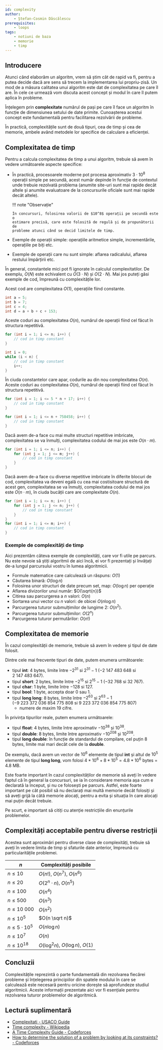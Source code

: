 ```yaml
---
id: complexity
author:
    - Ștefan-Cosmin Dăscălescu
prerequisites:
    - loops
tags:
    - notiuni de baza
    - memorie
    - timp
---
```


## Introducere

Atunci când elaborăm un algoritm, vrem să știm cât de rapid va fi, pentru a
putea decide dacă are sens să trecem la implementarea lui propriu-zisă. Un mod
de a măsura calitatea unui algoritm este dat de complexitatea pe care îl are. În
cele ce urmează vom discuta acest concept și modul în care îl putem aplica în
probleme.

Înțelegem prin **complexitate** numărul de pași pe care îl face un algoritm în
funcție de dimensiunea setului de date primite. Cunoașterea acestui concept este
fundamentală pentru facilitarea rezolvării de probleme.

În practică, complexitățile sunt de două tipuri, cea de timp și cea de memorie,
ambele având metodele lor specifice de calculare a eficienței.

## Complexitatea de timp

Pentru a calcula complexitatea de timp a unui algoritm, trebuie să avem în
vedere următoarele aspecte specifice:

- În practică, procesoarele moderne pot procesa aproximativ $3 \cdot 10^8$
  operații simple pe secundă, acest număr depinde în funcție de contextul unde
  trebuie rezolvată problema (anumite site-uri sunt mai rapide decât altele și
  anumite evaluatoare de la concursurile oficiale sunt mai rapide decât altele).

  !!! note "Observație"

      În concursuri, folosirea valorii de $10^8$ operații pe secundă este o
      estimare precisă, care este folosită de regulă și de propunătorii de
      probleme atunci când se decid limitele de timp.

- Exemple de operații simple: operațiile aritmetice simple, incrementările,
  operațiile pe biți etc.
- Exemple de operații care nu sunt simple: aflarea radicalului, aflarea restului
  împărțirii etc.

În general, constantele mici pot fi ignorate în calculul complexitatilor. De
exemplu, $O(N)$ este echivalent cu $O(3 \cdot N)$ și $O(2 \cdot N)$. Mai jos
puteți găsi exemple de cod, împreună cu complexitățile lor.

Acest cod are complexitatea $O(1)$, operațiile fiind constante.

```cpp
int a = 5;
int b = 7;
int c = 4;
int d = a + b + c + 153;
```

Aceste coduri au complexitatea $O(n)$, numărul de operații fiind cel făcut în
structura repetitivă.

```cpp
for (int i = 1; i <= n; i++) {
    // cod in timp constant
}
```

```cpp
int i = 0;
while (i < n) {
    // cod in timp constant
    i++;
}
```

În ciuda constantelor care apar, codurile au din nou complexitatea $O(n)$.
Aceste coduri au complexitatea $O(n)$, numărul de operații fiind cel făcut în
structura repetitivă.

```cpp
for (int i = 1; i <= 5 * n + 17; i++) {
    // cod in timp constant
}
```

```cpp
for (int i = 1; i <= n + 758458; i++) {
    // cod in timp constant
}
```

Dacă avem de-a face cu mai multe structuri repetitive imbricate, complexitatea
se va înmulți, complexitatea codului de mai jos este $O(n \cdot m)$.

```cpp
for (int i = 1; i <= n; i++) {
    for (int j = 1; j <= m; j++) {
        // cod in timp constant
    }
}
```

Dacă avem de-a face cu diverse repetitive imbricate în diferite blocuri de cod,
complexitatea va deveni egală cu cea mai costisitoare structură de acest gen,
complexitatea se va înmulți, complexitatea codului de mai jos este $O(n \cdot
m)$, în ciuda bucății care are complexitate $O(n)$.

```cpp
for (int i = 1; i <= n; i++) {
    for (int j = 1; j <= n; j++) {
        // cod in timp constant
    }
}
for (int i = 1; i <= m; i++) {
    // cod in timp constant
}
```

### Exemple de complexități de timp

Aici prezentăm câteva exemple de complexități, care vor fi utile pe parcurs. Nu
este nevoie să știți algoritmii de aici încă, ei vor fi prezentați și învățați
de-a lungul parcursului vostru în lumea algoritmicii.

- Formule matematice care calculează un răspuns: $O(1)$
- Căutarea binară: $O(\log n)$
- Folosirea unor structuri de date precum set, map: $O(\log n)$ per operație
- Aflarea divizorilor unui număr: $O(\sqrt{n})$
- Citirea sau parcurgerea a $n$ valori: $O(n)$
- Sortarea unui vector cu $n$ valori: de obicei $O(n \log n)$
- Parcurgerea tuturor submulțimilor de lungime 2: $O(n^2)$.
- Parcurgerea tuturor submulțimilor: $O(2^n)$
- Parcurgerea tuturor permutărilor: $O(n!)$

## Complexitatea de memorie

În cazul complexității de memorie, trebuie să avem în vedere și tipul de date
folosit.

Dintre cele mai frecvente tipuri de date, putem enumera următoarele:

- tipul **int**: 4 bytes, limite între $-2^{31}$ si $2^{31} - 1$ ($-2 \ 147 \
  483 \ 648$ si $2 \ 147 \ 483 \ 647$).
- tipul **short**: 2 bytes, limite între $-2^{15}$ si $2^{15} - 1$ ($-32  \
  768$ si $32 \ 767$).
- tipul **char**: 1 byte, limite între $-128$ si 127.
- tipul **bool**: 1 byte, accepta doar 0 sau 1.
- tipul **long long**: 8 bytes, limite între $-2^{63}$ si $2^{63} - 1$ ($-9 \
  223 \ 372 \ 036 \ 854 \ 775 \ 808$ si $9 \ 223 \ 372 \ 036 \ 854 \ 775 \ 807$)
  * numere de maxim 19 cifre.

În privința tipurilor reale, putem enumera următoarele:

- tipul **float**: 4 bytes, limite între aproximativ $-10^{38}$ și $10^{38}$.
- tipul **double**: 8 bytes, limite între aproximativ $-10^{208}$ și
  $10^{208}$.
- tipul **long double**: în funcție de standardul de compilare, cel puțin 8
  bytes, limite mai mari decât cele de la **double**.

De exemplu, dacă avem un vector de $10^6$ elemente de tipul **int** și altul de
$10^5$ elemente de tipul **long long**, vom folosi $4 * 10^6 + 8 * 10^5 =
4.8*10^6$ bytes = $4.8$ MB.

Este foarte important în cazul complexităților de memorie să aveți în vedere
faptul că în general la concursuri, se ia în considerare memoria așa cum e
declarată la început, și nu ce folosești pe parcurs. Astfel, este foarte
important pe cât posibil să nu declarați mai multă memorie decât folosiți și să
aveți grijă la câtă memorie alocați, pentru a evita și situația în care alocați
mai puțin decât trebuie.

Pe scurt, e important să citiți cu atenție restricțiile din enunțurile
problemelor.

## Complexități acceptabile pentru diverse restricții

Acestea sunt aproximări pentru diverse clase de complexități, trebuie să aveți
în vedere limita de timp și sfaturile date anterior, împreună cu
particularitățile problemei.

| $n$                   | Complexități posibile              |
| --------------------- | ---------------------------------- |
| $n \leq 10$           | $O(n!)$, $O(n^7)$, $O(n^6)$        |
| $n \leq 20$           | $O(2^n \cdot n)$, $O(n^5)$         |
| $n \leq 100$          | $O(n^4)$                           |
| $n \leq 500$          | $O(n^3)$                           |
| $n \leq 10 \ 000$     | $O(n^2)$                           |
| $n \leq 10^5$         | $O(n \sqrt n)$                     |
| $n \leq 5 \cdot 10^5$ | $O(n \log n)$                      |
| $n \leq 10^7$         | $O(n)$                             |
| $n \leq 10^{18}$      | $O(\log^2 n)$, $O(\log n)$, $O(1)$ |

## Concluzii

Complexitățile reprezintă o parte fundamentală din rezolvarea fiecărei probleme
și înțelegerea principiilor din spatele modului în care se calculează este
necesară pentru oricine dorește să aprofundeze studiul algoritmicii. Aceste
informații prezentate aici vor fi esențiale pentru rezolvarea tuturor
problemelor de algoritmică.

## Lectură suplimentară

- [Complexitati - USACO Guide](https://usaco.guide/bronze/time-comp?lang=cpp)
- [Time complexity - Wikipedia](https://en.wikipedia.org/wiki/Time_complexity)
- [A Time Complexity Guide - Codeforces](https://codeforces.com/blog/entry/104888)
- [How to determine the solution of a problem by looking at its constraints? - Codeforces](https://codeforces.com/blog/entry/21344)
